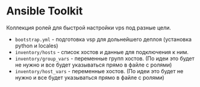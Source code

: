 # Ansible Toolkit

Коллекция ролей для быстрой настройки vps под разные цели.

* `bootstrap.yml` - подготовка vsp для дольнейшего деплоя (установка python и locales)
* `inventory/hosts` - список хостов и данные для подключения к ним.
* `inventory/group_vars` - переменные групп хостов. (По идеи это будет не нужно и все будет указываться прямо в файле с ролями)
* `inventory/host_vars` - переменные хостов. (По идеи это будет не нужно и все будет указываться прямо в файле с ролями)
